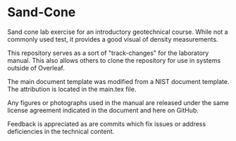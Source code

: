 # Sand-Cone

Sand cone lab exercise for an introductory geotechnical course. While not a commonly used test, it provides a good visual of density measurements.

This repository serves as a sort of "track-changes" for the laboratory manual. This also allows others to clone the repository for use in systems outside of Overleaf.

The main document template was modified from a NIST document template. The attribution is located in the main.tex file.

Any figures or photographs used in the manual are released under the same license agreement indicated in the document and here on GitHub.

Feedback is appreciated as are commits which fix issues or address deficiencies in the technical content.
